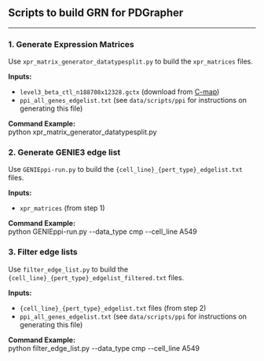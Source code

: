 ## Scripts to build GRN for PDGrapher
---

### 1. Generate Expression Matrices
Use `xpr_matrix_generator_datatypesplit.py` to build the `xpr_matrices` files.  

**Inputs:**  
- `level3_beta_ctl_n188708x12328.gctx` (download from [C-map](https://clue.io/releases/data-dashboard))  
- `ppi_all_genes_edgelist.txt` (see `data/scripts/ppi` for instructions on generating this file)  

**Command Example:**  
python xpr_matrix_generator_datatypesplit.py


### 2. Generate GENIE3 edge list
Use `GENIEppi-run.py` to build the `{cell_line}_{pert_type}_edgelist.txt` files.  

**Inputs:**  
- `xpr_matrices` (from step 1)  

**Command Example:**  
python GENIEppi-run.py --data_type cmp --cell_line A549

### 3. Filter edge lists
Use `filter_edge_list.py` to build the `{cell_line}_{pert_type}_edgelist_filtered.txt` files.  

**Inputs:**  
- `{cell_line}_{pert_type}_edgelist.txt` files (from step 2)  
- `ppi_all_genes_edgelist.txt` (see `data/scripts/ppi` for instructions on generating this file)  

**Command Example:**  
python filter_edge_list.py --data_type cmp --cell_line A549
